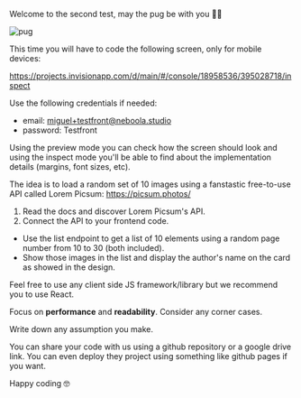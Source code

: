 <!--- 

Aha!!! Good job checking the source code :) Here are some tips for you:

- Good performance practises are appreciated! (how about using the webp option offered by Picsum?)
- Use Picsum's ability to crop the images to set the right size, never do it using javascript or never load an image bigger than needed.
- Bonus 1: if you load a new set of images when you reach the bottom (inifinite scrolling), that'll be 10+ points.
-->

Welcome to the second test, may the pug be with you 👋🏼

![pug](https://picsum.photos/id/1025/300/300)

This time you will have to code the following screen, only for mobile devices:

https://projects.invisionapp.com/d/main/#/console/18958536/395028718/inspect

Use the following credentials if needed:
- email: miguel+testfront@neboola.studio
- password: Testfront

Using the preview mode you can check how the screen should look and using the inspect mode you'll be able to find about the implementation details (margins, font sizes, etc).

The idea is to load a random set of 10 images using a fanstastic free-to-use API called Lorem Picsum: https://picsum.photos/

1. Read the docs and discover Lorem Picsum's API.
2. Connect the API to your frontend code.
  - Use the list endpoint to get a list of 10 elements using a random page number from 10 to 30 (both included).
  - Show those images in the list and display the author's name on the card as showed in the design.

Feel free to use any client side JS framework/library but we recommend you to use React.

Focus on **performance** and **readability**. Consider any corner cases.

Write down any assumption you make.

You can share your code with us using a github repository or a google drive link. You can even deploy they project using something like github pages if you want.

Happy coding 🤓

